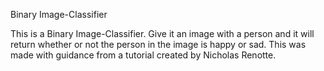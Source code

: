 Binary Image-Classifier

This is a Binary Image-Classifier. Give it an image with a person and it will return whether or not the person in the image is happy or sad. This was made with guidance from a tutorial created by Nicholas Renotte.